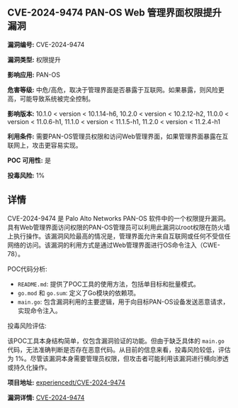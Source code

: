 ## CVE-2024-9474 PAN-OS Web 管理界面权限提升漏洞

**漏洞编号:** CVE-2024-9474

**漏洞类型:** 权限提升

**影响应用:** PAN-OS

**危害等级:** 中危/高危，取决于管理界面是否暴露于互联网。如果暴露，则风险更高，可能导致系统被完全控制。

**影响版本:** 10.1.0 < version < 10.1.14-h6, 10.2.0 < version < 10.2.12-h2, 11.0.0 < version < 11.0.6-h1, 11.1.0 < version < 11.1.5-h1, 11.2.0 < version < 11.2.4-h1

**利用条件:** 需要PAN-OS管理员权限和访问Web管理界面，如果管理界面暴露在互联网上，攻击更容易实现。

**POC 可用性:** 是

**投毒风险:** 1%

## 详情

CVE-2024-9474 是 Palo Alto Networks PAN-OS 软件中的一个权限提升漏洞。具有Web管理界面访问权限的PAN-OS管理员可以利用此漏洞以root权限在防火墙上执行操作。该漏洞风险最高的情况是，管理界面允许来自互联网或任何不受信任网络的访问。该漏洞的利用方式是通过Web管理界面进行OS命令注入（CWE-78）。

POC代码分析:

*   `README.md`: 提供了POC工具的使用方法，包括单目标和批量模式。
*   `go.mod` 和 `go.sum`: 定义了Go模块的依赖项。
*   `main.go`: 包含漏洞利用的主要逻辑，用于向目标PAN-OS设备发送恶意请求，实现命令注入。

投毒风险评估:

该POC工具本身结构简单，仅包含漏洞验证的功能。但由于缺乏具体的 `main.go` 代码，无法准确判断是否存在恶意代码。从目前的信息来看，投毒风险较低，评估为 1%。尽管该漏洞本身需要管理员权限，但攻击者可能利用该漏洞进行横向渗透或持久化操作。

**项目地址:** [experiencedt/CVE-2024-9474](https://github.com/experiencedt/CVE-2024-9474)

**漏洞详情:** [CVE-2024-9474](https://nvd.nist.gov/vuln/detail/CVE-2024-9474)